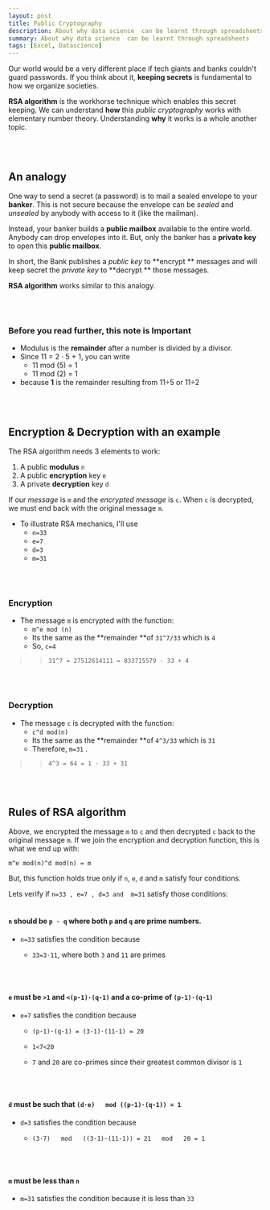```yaml
---
layout: post
title: Public Cryptography
description: About why data science  can be learnt through spreadsheets
summary: About why data science  can be learnt through spreadsheets
tags: [Excel, Datascience]
---
```


Our world would be a very different place if tech giants and banks couldn't guard passwords. If you think about it, **keeping secrets** is fundamental to how we organize societies.

**RSA algorithm** is the workhorse technique which enables this secret keeping. We can understand **how** this *public cryptography* works with elementary number theory. Understanding **why** it works is a whole another topic.

<br/><br/>


## An analogy

One way to send a secret (a password) is to mail a sealed envelope to your **banker**. This is not secure because the envelope can be *sealed* and *unsealed* by anybody with access to it (like the mailman).

Instead, your banker builds a **public mailbox** available to the entire world. Anybody can drop envelopes into it. But, only the banker has a **private key** to open this **public mailbox**.

In short, the Bank publishes a *public key* to **encrypt ** messages and will keep secret the *private key* to **decrypt ** those messages.

**RSA algorithm** works similar to this analogy.

<br/><br/>


### Before you read further, this note is Important

* Modulus is the **remainder** after a number is divided by a divisor.
* Since 11 = 2 · 5 + 1,  you can write 
  * 11 mod (5) = 1
  * 11 mod (2) = 1 
* because **1** is the remainder resulting from 11÷5 or 11÷2

<br/><br/>

## Encryption & Decryption with an example

The RSA algorithm needs 3 elements to work:
1. A public **modulus** `n`
2. A public **encryption** key `e`
3. A private **decryption** key `d`

If our *message* is `m` and the *encrypted message* is `c`. When `c` is decrypted, we must end back with the original message `m`.

* To illustrate RSA mechanics, I'll use 
    * `n=33`
    * `e=7`
    * `d=3`
    * `m=31`

<br/><br/>

### Encryption

- The message `m` is encrypted with the function: 
    * `m^e mod (n) `
    * Its the same as the **remainder **of `31^7/33` which is `4`
    * So, `c=4`


>> `31^7 = 27512614111 = 833715579 · 33 + 4 `

<br/><br/>

### Decryption

- The message `c` is decrypted with the function: 
    * `c^d mod(n) `
    * Its the same as the **remainder **of `4^3/33` which is `31`
    * Therefore, `m=31`
.
>> `4^3 = 64 = 1 · 33 + 31 `

<br/><br/>


## Rules of RSA algorithm

Above, we encrypted the message `m` to `c` and then decrypted `c` back to the original message `m`. If we join the encryption and decryption function, this is what we end up with:

`m^e mod(n)^d mod(n) = m`

But, this function holds true only if `n`, `e`, `d` and `m` satisfy four conditions.

Lets verify if `n=33 , e=7 , d=3 and  m=31`  satisfy those conditions:
<br/><br/>

#### `n` should be `p · q` where both `p` and `q` are prime numbers.
    
  - `n=33` satisfies the condition because
      
      - `33=3·11`, where both `3` and `11` are primes

<br/><br/>

#### `e` must be `>1` and `<(p-1)·(q-1)` and a **co-prime** of `(p-1)·(q-1)` 
    
  - `e=7` satisfies the condition because
      
      - `(p-1)·(q-1) = (3-1)·(11-1) = 20`
      
      - `1<7<20`
      
      - `7` and `20` are co-primes since their greatest common divisor is `1`

<br/><br/>

#### `d` must be such that `(d·e)   mod ((p-1)·(q-1)) = 1`
    
  - `d=3` satisfies the condition because
      
      - `(3·7)   mod   ((3-1)·(11-1)) = 21   mod   20 = 1`

<br/><br/>

#### `m` must be less than `n`
    
  - `m=31` satisfies the condition because it is less than `33`